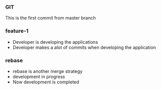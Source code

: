 ### GIT
This is the first commit from master branch

### feature-1
* Developer is developing the applications
* Developer makes a alot of commits when developing the application

### rebase
* rebase is another merge strategy
* development in progress
* Now development is completed